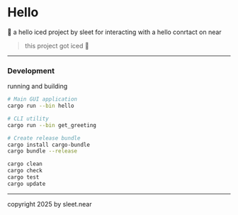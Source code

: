 # Hello
🧊 a hello iced project by sleet for interacting with a hello conrtact on near

> this project got iced 🧊

---

### Development
running and building
```sh
# Main GUI application
cargo run --bin hello

# CLI utility
cargo run --bin get_greeting

# Create release bundle
cargo install cargo-bundle
cargo bundle --release

cargo clean
cargo check
cargo test
cargo update
```



---


copyright 2025 by sleet.near